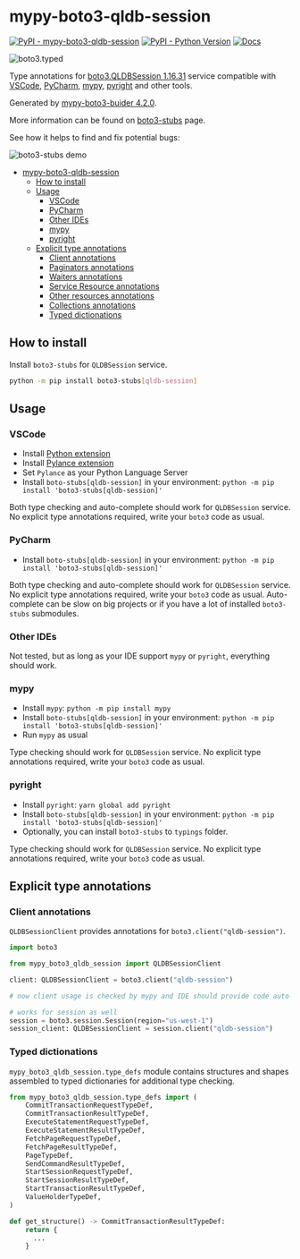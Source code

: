 # mypy-boto3-qldb-session

[![PyPI - mypy-boto3-qldb-session](https://img.shields.io/pypi/v/mypy-boto3-qldb-session.svg?color=blue)](https://pypi.org/project/mypy-boto3-qldb-session)
[![PyPI - Python Version](https://img.shields.io/pypi/pyversions/mypy-boto3-qldb-session.svg?color=blue)](https://pypi.org/project/mypy-boto3-qldb-session)
[![Docs](https://img.shields.io/readthedocs/mypy-boto3-builder.svg?color=blue)](https://mypy-boto3-builder.readthedocs.io/)

![boto3.typed](https://github.com/vemel/mypy_boto3_builder/raw/master/logo.png)

Type annotations for
[boto3.QLDBSession 1.16.31](https://boto3.amazonaws.com/v1/documentation/api/1.16.31/reference/services/qldb-session.html#QLDBSession) service
compatible with
[VSCode](https://code.visualstudio.com/),
[PyCharm](https://www.jetbrains.com/pycharm/),
[mypy](https://github.com/python/mypy),
[pyright](https://github.com/microsoft/pyright)
and other tools.

Generated by [mypy-boto3-buider 4.2.0](https://github.com/vemel/mypy_boto3_builder).

More information can be found on [boto3-stubs](https://pypi.org/project/boto3-stubs/) page.

See how it helps to find and fix potential bugs:

![boto3-stubs demo](https://github.com/vemel/mypy_boto3_builder/raw/master/demo.gif)

- [mypy-boto3-qldb-session](#mypy-boto3-qldb-session)
  - [How to install](#how-to-install)
  - [Usage](#usage)
    - [VSCode](#vscode)
    - [PyCharm](#pycharm)
    - [Other IDEs](#other-ides)
    - [mypy](#mypy)
    - [pyright](#pyright)
  - [Explicit type annotations](#explicit-type-annotations)
    - [Client annotations](#client-annotations)
    - [Paginators annotations](#paginators-annotations)
    - [Waiters annotations](#waiters-annotations)
    - [Service Resource annotations](#service-resource-annotations)
    - [Other resources annotations](#other-resources-annotations)
    - [Collections annotations](#collections-annotations)
    - [Typed dictionations](#typed-dictionations)

## How to install

Install `boto3-stubs` for `QLDBSession` service.

```bash
python -m pip install boto3-stubs[qldb-session]
```

## Usage

### VSCode

- Install [Python extension](https://marketplace.visualstudio.com/items?itemName=ms-python.python)
- Install [Pylance extension](https://marketplace.visualstudio.com/items?itemName=ms-python.vscode-pylance)
- Set `Pylance` as your Python Language Server
- Install `boto-stubs[qldb-session]` in your environment: `python -m pip install 'boto3-stubs[qldb-session]'`

Both type checking and auto-complete should work for `QLDBSession` service.
No explicit type annotations required, write your `boto3` code as usual.

### PyCharm

- Install `boto-stubs[qldb-session]` in your environment: `python -m pip install 'boto3-stubs[qldb-session]'`

Both type checking and auto-complete should work for `QLDBSession` service.
No explicit type annotations required, write your `boto3` code as usual.
Auto-complete can be slow on big projects or if you have a lot of installed `boto3-stubs` submodules.

### Other IDEs

Not tested, but as long as your IDE support `mypy` or `pyright`, everything should work.

### mypy

- Install `mypy`: `python -m pip install mypy`
- Install `boto-stubs[qldb-session]` in your environment: `python -m pip install 'boto3-stubs[qldb-session]'`
- Run `mypy` as usual

Type checking should work for `QLDBSession` service.
No explicit type annotations required, write your `boto3` code as usual.

### pyright

- Install `pyright`: `yarn global add pyright`
- Install `boto-stubs[qldb-session]` in your environment: `python -m pip install 'boto3-stubs[qldb-session]'`
- Optionally, you can install `boto3-stubs` to `typings` folder.

Type checking should work for `QLDBSession` service.
No explicit type annotations required, write your `boto3` code as usual.

## Explicit type annotations

### Client annotations

`QLDBSessionClient` provides annotations for `boto3.client("qldb-session")`.

```python
import boto3

from mypy_boto3_qldb_session import QLDBSessionClient

client: QLDBSessionClient = boto3.client("qldb-session")

# now client usage is checked by mypy and IDE should provide code auto-complete

# works for session as well
session = boto3.session.Session(region="us-west-1")
session_client: QLDBSessionClient = session.client("qldb-session")
```








### Typed dictionations

`mypy_boto3_qldb_session.type_defs` module contains structures and shapes assembled
to typed dictionaries for additional type checking.

```python
from mypy_boto3_qldb_session.type_defs import (
    CommitTransactionRequestTypeDef,
    CommitTransactionResultTypeDef,
    ExecuteStatementRequestTypeDef,
    ExecuteStatementResultTypeDef,
    FetchPageRequestTypeDef,
    FetchPageResultTypeDef,
    PageTypeDef,
    SendCommandResultTypeDef,
    StartSessionRequestTypeDef,
    StartSessionResultTypeDef,
    StartTransactionResultTypeDef,
    ValueHolderTypeDef,
)

def get_structure() -> CommitTransactionResultTypeDef:
    return {
      ...
    }
```
